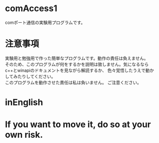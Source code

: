 # comAccess1
comポート通信の実験用プログラムです。

# 注意事項
実験用と勉強用で作った簡単なプログラムです。動作の責任は負えません。  
そのため、このプログラムが何をするかを説明は致しません。気になるならc++とwinapiのドキュメントを見ながら解読するか、
色々覚悟したうえで動かしてみたりしてください。  
このプログラムを動作させた責任は私は負いません。
ご注意ください。

# inEnglish
# If you want to move it, do so at your own risk.

